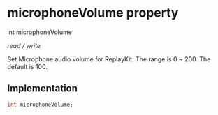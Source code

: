 


# microphoneVolume property







int microphoneVolume
  
_<span class="feature">read / write</span>_



<p>Set Microphone audio volume for ReplayKit. The range is 0 ~ 200. The default is 100.</p>



## Implementation

```dart
int microphoneVolume;
```







